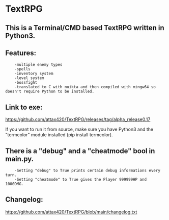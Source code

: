 # TextRPG
## This is a Terminal/CMD based TextRPG written in Python3.

## Features:

		-multiple enemy types
		-spells
		-inventory system
		-level system
		-bossfight
		-translated to C with nuikta and then compiled with mingw64 so doesn't require Python to be installed.

## Link to exe: 
https://github.com/attax420/TextRPG/releases/tag/alpha_release0.17

If you want to run it from source, make sure you have Python3 and the "termcolor" module installed (pip install termcolor).

## There is a "debug" and a "cheatmode" bool in main.py.
		-Setting "debug" to True prints certain debug informations every turn.
		-Setting "cheatmode" to True gives the Player 999999HP and 1000DMG.

## Changelog:
https://github.com/attax420/TextRPG/blob/main/changelog.txt
